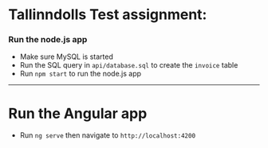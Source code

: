 # Tallinndolls Test assignment:

### Run the node.js app

- Make sure MySQL is started
- Run the SQL query in `api/database.sql` to create the `invoice` table
- Run `npm start` to run the node.js app

-----------------------------------------

# Run the Angular app 

- Run `ng serve` then navigate to `http://localhost:4200` 
